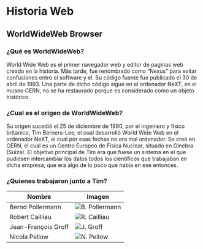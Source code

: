 # Historia Web

## WorldWideWeb Browser

### ¿Qué es WorldWideWeb?
World Wide Web es el primer navegador web y editor de paginas web creado en la historia.
Más tarde, fue renombrado como “Nexus” para evitar confusiones entre el software y el.
Su código fuente fue publicado el 30 de abril de 1993. Una parte de dicho código sigue en el ordenador NeXT, en el museo CERN, no se ha restaurado porque es considerado como un objeto histórico.

### ¿Cual es el origen de WorldWideWeb?
Su origen sucedió el 25 de diciembre de 1990, por el ingeniero y físico britanico, Tim Berners-Lee, el cual desarrolló World Wide Web en el ordenador NeXT, el cual por esas fechas no era mal ordenador.
Se creó en CERN, el cual es un Centro Europeo de Física Nuclear, situado en Ginebra (Suiza). 
El objetivo principal de Tim era que fuese un sistema en el que pudiesen intercambiar los datos todos los científicos que trabajaban en dicha empresa, que era algo de lo poco que había en ese entonces.

### ¿Quienes trabajaron junto a Tim?
|**Nombre**|**Imagen**|
|---------------|---------------|
|Bernd Pollermann|![B. Pollermann](https://github.com/DavidHonoratoFernandez/SMX2-M8UF1A1-HistoriaWeb-1990-WorldWideWebBrowser-DavidHonorato/blob/main/Bernd%20Pollermann.jpg "B. Pollermann")|
|Robert Cailliau|![R. Cailliau](https://github.com/DavidHonoratoFernandez/SMX2-M8UF1A1-HistoriaWeb-1990-WorldWideWebBrowser-DavidHonorato/blob/main/Robert%20Cailliau.jpg "R. Cailliau")|
|Jean-François Groff|![J. Groff](https://github.com/DavidHonoratoFernandez/SMX2-M8UF1A1-HistoriaWeb-1990-WorldWideWebBrowser-DavidHonorato/blob/main/Jean-Fran%C3%A7ois%20Groff.jpg "J. Groff")|
|Nicola Pellow|![N. Pellow](https://github.com/DavidHonoratoFernandez/SMX2-M8UF1A1-HistoriaWeb-1990-WorldWideWebBrowser-DavidHonorato/blob/main/Nicola%20Pellow.jpg "N. Pellow")|